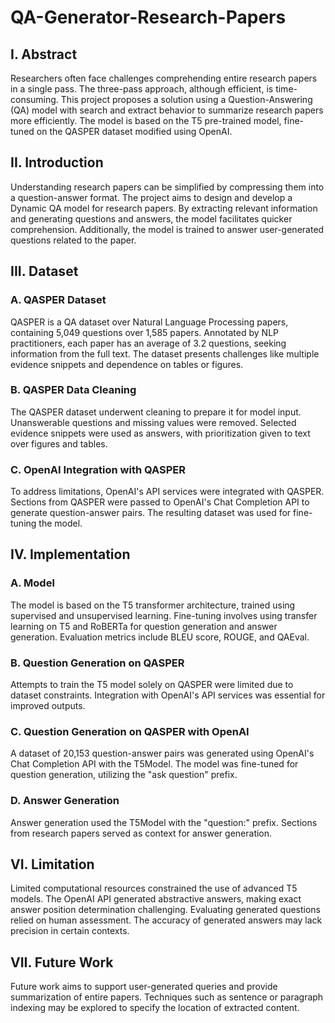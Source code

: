 # QA-Generator-Research-Papers


## I. Abstract

Researchers often face challenges comprehending entire research papers in a single pass. The three-pass approach, although efficient, is time-consuming. This project proposes a solution using a Question-Answering (QA) model with search and extract behavior to summarize research papers more efficiently. The model is based on the T5 pre-trained model, fine-tuned on the QASPER dataset modified using OpenAI.

## II. Introduction

Understanding research papers can be simplified by compressing them into a question-answer format. The project aims to design and develop a Dynamic QA model for research papers. By extracting relevant information and generating questions and answers, the model facilitates quicker comprehension. Additionally, the model is trained to answer user-generated questions related to the paper.

## III. Dataset

### A. QASPER Dataset

QASPER is a QA dataset over Natural Language Processing papers, containing 5,049 questions over 1,585 papers. Annotated by NLP practitioners, each paper has an average of 3.2 questions, seeking information from the full text. The dataset presents challenges like multiple evidence snippets and dependence on tables or figures.

### B. QASPER Data Cleaning

The QASPER dataset underwent cleaning to prepare it for model input. Unanswerable questions and missing values were removed. Selected evidence snippets were used as answers, with prioritization given to text over figures and tables.

### C. OpenAI Integration with QASPER

To address limitations, OpenAI's API services were integrated with QASPER. Sections from QASPER were passed to OpenAI's Chat Completion API to generate question-answer pairs. The resulting dataset was used for fine-tuning the model.

## IV. Implementation

### A. Model

The model is based on the T5 transformer architecture, trained using supervised and unsupervised learning. Fine-tuning involves using transfer learning on T5 and RoBERTa for question generation and answer generation. Evaluation metrics include BLEU score, ROUGE, and QAEval.

### B. Question Generation on QASPER

Attempts to train the T5 model solely on QASPER were limited due to dataset constraints. Integration with OpenAI's API services was essential for improved outputs.

### C. Question Generation on QASPER with OpenAI

A dataset of 20,153 question-answer pairs was generated using OpenAI's Chat Completion API with the T5Model. The model was fine-tuned for question generation, utilizing the "ask question" prefix.

### D. Answer Generation

Answer generation used the T5Model with the "question:" prefix. Sections from research papers served as context for answer generation.

## VI. Limitation

Limited computational resources constrained the use of advanced T5 models. The OpenAI API generated abstractive answers, making exact answer position determination challenging. Evaluating generated questions relied on human assessment. The accuracy of generated answers may lack precision in certain contexts.

## VII. Future Work

Future work aims to support user-generated queries and provide summarization of entire papers. Techniques such as sentence or paragraph indexing may be explored to specify the location of extracted content.
